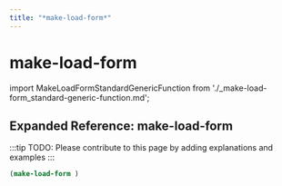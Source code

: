 ```yaml
---
title: "*make-load-form*"
---
```


# make-load-form

import MakeLoadFormStandardGenericFunction from './_make-load-form_standard-generic-function.md';

<MakeLoadFormStandardGenericFunction />

## Expanded Reference: make-load-form

:::tip
TODO: Please contribute to this page by adding explanations and examples
:::

```lisp
(make-load-form )
```
